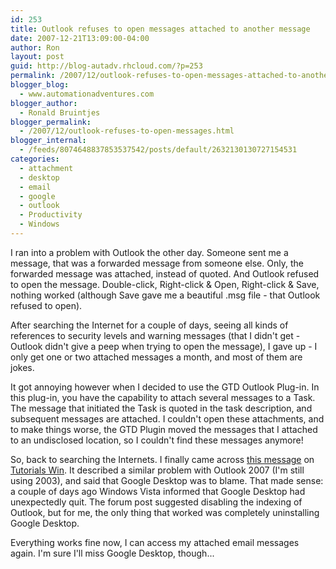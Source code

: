 ```yaml
---
id: 253
title: Outlook refuses to open messages attached to another message
date: 2007-12-21T13:09:00-04:00
author: Ron
layout: post
guid: http://blog-autadv.rhcloud.com/?p=253
permalink: /2007/12/outlook-refuses-to-open-messages-attached-to-another-message.html
blogger_blog:
  - www.automationadventures.com
blogger_author:
  - Ronald Bruintjes
blogger_permalink:
  - /2007/12/outlook-refuses-to-open-messages.html
blogger_internal:
  - /feeds/8074648837853537542/posts/default/2632130130727154531
categories:
  - attachment
  - desktop
  - email
  - google
  - outlook
  - Productivity
  - Windows
---
```

I ran into a problem with Outlook the other day. Someone sent me a message, that was a forwarded message from someone else. Only, the forwarded message was attached, instead of quoted. And Outlook refused to open the message. Double-click, Right-click & Open, Right-click & Save, nothing worked (although Save gave me a beautiful .msg file - that Outlook refused to open).

After searching the Internet for a couple of days, seeing all kinds of references to security levels and warning messages (that I didn't get - Outlook didn't give a peep when trying to open the message), I gave up - I only get one or two attached messages a month, and most of them are jokes.

It got annoying however when I decided to use the GTD Outlook Plug-in. In this plug-in, you have the capability to attach several messages to a Task. The message that initiated the Task is quoted in the task description, and subsequent messages are attached. I couldn't open these attachments, and to make things worse, the GTD Plugin moved the messages that I attached to an undisclosed location, so I couldn't find these messages anymore!

So, back to searching the Internets. I finally came across [this message](http://www.tutorials-win.com/Outlook/Cant-open-595679/) on [Tutorials Win](http://www.tutorials-win.com/). It described a similar problem with Outlook 2007 (I'm still using 2003), and said that Google Desktop was to blame. That made sense: a couple of days ago Windows Vista informed that Google Desktop had unexpectedly quit. The forum post suggested disabling the indexing of Outlook, but for me, the only thing that worked was completely uninstalling Google Desktop.

Everything works fine now, I can access my attached email messages again. I'm sure I'll miss Google Desktop, though...